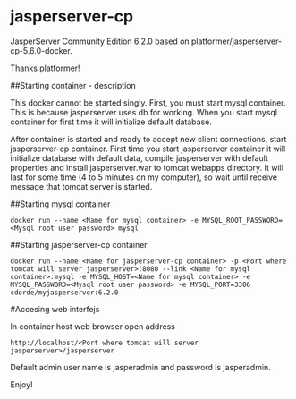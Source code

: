 # jasperserver-cp
JasperServer Community Edition 6.2.0 based on platformer/jasperserver-cp-5.6.0-docker.

Thanks platformer!


##Starting container - description

This docker cannot be started singly. First, you must start mysql container. This is because jasperserver uses db for working. When you start mysql container for first time it will initialize default database.

After container is started and ready to accept new client connections, start jasperserver-cp container. First time you start jasperserver container it will initialize database with default data, compile jasperserver with default properties and install jasperserver.war to tomcat webapps directory. It will last for some time (4 to 5 minutes on my computer), so wait until receive message that tomcat server is started.

##Starting mysql container

```
docker run --name <Name for mysql container> -e MYSQL_ROOT_PASSWORD=<Mysql root user password> mysql
```

##Starting jasperserver-cp container

```
docker run --name <Name for jasperserver-cp container> -p <Port where tomcat will server jasperserver>:8080 --link <Name for mysql container>:mysql -e MYSQL_HOST=<Name for mysql container> -e MYSQL_PASSWORD=<Mysql root user password> -e MYSQL_PORT=3306 cdorde/myjasperserver:6.2.0
```

#Accesing web interfejs

In container host web browser open address

```
http://localhost/<Port where tomcat will server jasperserver>/jasperserver
```

Default admin user name is jasperadmin and password is jasperadmin.

Enjoy!
